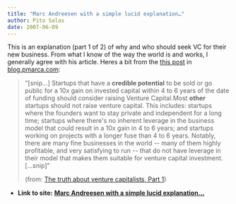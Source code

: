 ```yaml
---
title: "Marc Andreesen with a simple lucid explanation…"
author: Pito Salas
date: 2007-06-09
---
```


This is an explanation (part 1 of 2) of why and who should seek VC for their
new business. From what I know of the way the world is and works, I generally
agree with his article. Heres a bit from the [this
post](<http://blog.pmarca.com/2007/06/the_truth_about.html>) in
[blog.pmarca.com](<http://blog.pmarca.com/>):

> "[snip…] Startups that have a **credible potential** to be sold or go public
> for a 10x gain on invested capital within 4 to 6 years of the date of
> funding should consider raising Venture Capital.Most **other** startups
> should not raise venture capital. This includes: startups where the founders
> want to stay private and independent for a long time; startups where there's
> no inherent leverage in the business model that could result in a 10x gain
> in 4 to 6 years; and startups working on projects with a longer fuse than 4
> to 6 years. Notably, there are many fine businesses in the world -- many of
> them highly profitable, and very satisfying to run -- that do not have
> leverage in their model that makes them suitable for venture capital
> investment.[…snip]"
>
> (from: [The truth about venture capitalists, Part
> 1](<http://blog.pmarca.com/2007/06/the_truth_about.html>))


* **Link to site:** **[Marc Andreesen with a simple lucid explanation…](None)**
